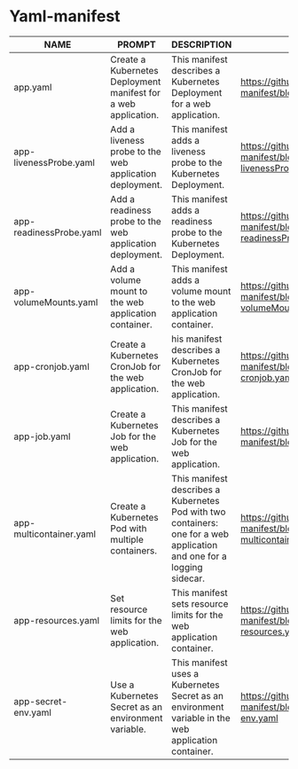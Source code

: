 # Yaml-manifest


| NAME | PROMPT | DESCRIPTION | EXAMPLE |
|---|---|---|---|
| app.yaml | Create a Kubernetes Deployment manifest for a web application. | This manifest describes a Kubernetes Deployment for a web application. | https://github.com/33base/Yaml-manifest/blob/main/app.yaml |
| app-livenessProbe.yaml | Add a liveness probe to the web application deployment. | This manifest adds a liveness probe to the Kubernetes Deployment. | https://github.com/33base/Yaml-manifest/blob/main/app-livenessProbe.yaml |
| app-readinessProbe.yaml | Add a readiness probe to the web application deployment. | This manifest adds a readiness probe to the Kubernetes Deployment. | https://github.com/33base/Yaml-manifest/blob/main/app-readinessProbe.yaml |
| app-volumeMounts.yaml | Add a volume mount to the web application container. | This manifest adds a volume mount to the web application container. | https://github.com/33base/Yaml-manifest/blob/main/app-volumeMounts.yaml |
| app-cronjob.yaml | Create a Kubernetes CronJob for the web application. | his manifest describes a Kubernetes CronJob for the web application. | https://github.com/33base/Yaml-manifest/blob/main/app-cronjob.yaml |
| app-job.yaml | Create a Kubernetes Job for the web application. | This manifest describes a Kubernetes Job for the web application. | https://github.com/33base/Yaml-manifest/blob/main/app-job.yaml |
| app-multicontainer.yaml | Create a Kubernetes Pod with multiple containers. | This manifest describes a Kubernetes Pod with two containers: one for a web application and one for a logging sidecar. | https://github.com/33base/Yaml-manifest/blob/main/app-multicontainer.yaml |
| app-resources.yaml | Set resource limits for the web application. | This manifest sets resource limits for the web application container. | https://github.com/33base/Yaml-manifest/blob/main/app-resources.yaml |
| app-secret-env.yaml | Use a Kubernetes Secret as an environment variable. | This manifest uses a Kubernetes Secret as an environment variable in the web application container. | https://github.com/33base/Yaml-manifest/blob/main/app-secret-env.yaml |